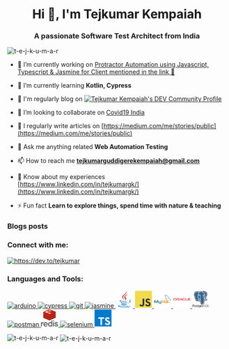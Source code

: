 <h1 align="center">Hi 👋, I'm Tejkumar Kempaiah</h1>
<h3 align="center">A passionate Software Test Architect from India</h3>

<p align="left"> <img src="https://komarev.com/ghpvc/?username=t-e-j-k-u-m-a-r&label=Profile%20views&color=0e75b6&style=flat" alt="t-e-j-k-u-m-a-r" /> </p>

- 🔭 I’m currently working on [Protractor Automation using Javascript, Typescript & Jasmine for Client mentioned in the link 🚀 ](https://www.greenwayhealth.com/prime-suite)

- 🌱 I’m currently learning **Kotlin, Cypress**

- 🔬 I'm regularly blog on [![Tejkumar Kempaiah's DEV Community Profile](https://d2fltix0v2e0sb.cloudfront.net/dev-badge.svg)](https://dev.to/tejkumar)

- 👯 I’m looking to collaborate on [Covid19 India](https://github.com/covid19india/api)

- 📝 I regularly write articles on [https://medium.com/me/stories/public](https://medium.com/me/stories/public)

- 💬 Ask me anything related **Web Automation Testing**

- 📫 How to reach me **tejkumarguddigerekempaiah@gmail.com**

- 📄 Know about my experiences [https://www.linkedin.com/in/tejkumargk/](https://www.linkedin.com/in/tejkumargk/)

- ⚡ Fun fact **Learn to explore things, spend time with nature & teaching**

### Blogs posts
<!-- BLOG-POST-LIST:START -->
<!-- BLOG-POST-LIST:END -->

<h3 align="left">Connect with me:</h3>
<p align="left">
<a href="https://dev.to/https://dev.to/tejkumar" target="blank"><img align="center" src="https://cdn.jsdelivr.net/npm/simple-icons@3.0.1/icons/dev-dot-to.svg" alt="https://dev.to/tejkumar" height="30" width="40" /></a>
</p>

<h3 align="left">Languages and Tools:</h3>
<p align="left"> <a href="https://www.arduino.cc/" target="_blank"> <img src="https://cdn.worldvectorlogo.com/logos/arduino-1.svg" alt="arduino" width="40" height="40"/> </a> <a href="https://www.cypress.io" target="_blank"> <img src="https://raw.githubusercontent.com/simple-icons/simple-icons/6e46ec1fc23b60c8fd0d2f2ff46db82e16dbd75f/icons/cypress.svg" alt="cypress" width="40" height="40"/> </a> <a href="https://git-scm.com/" target="_blank"> <img src="https://www.vectorlogo.zone/logos/git-scm/git-scm-icon.svg" alt="git" width="40" height="40"/> </a> <a href="https://jasmine.github.io/" target="_blank"> <img src="https://www.vectorlogo.zone/logos/jasmine/jasmine-icon.svg" alt="jasmine" width="40" height="40"/> </a> <a href="https://www.java.com" target="_blank"> <img src="https://raw.githubusercontent.com/devicons/devicon/master/icons/java/java-original.svg" alt="java" width="40" height="40"/> </a> <a href="https://developer.mozilla.org/en-US/docs/Web/JavaScript" target="_blank"> <img src="https://raw.githubusercontent.com/devicons/devicon/master/icons/javascript/javascript-original.svg" alt="javascript" width="40" height="40"/> </a> <a href="https://www.mysql.com/" target="_blank"> <img src="https://raw.githubusercontent.com/devicons/devicon/master/icons/mysql/mysql-original-wordmark.svg" alt="mysql" width="40" height="40"/> </a> <a href="https://www.oracle.com/" target="_blank"> <img src="https://raw.githubusercontent.com/devicons/devicon/master/icons/oracle/oracle-original.svg" alt="oracle" width="40" height="40"/> </a> <a href="https://www.postgresql.org" target="_blank"> <img src="https://raw.githubusercontent.com/devicons/devicon/master/icons/postgresql/postgresql-original-wordmark.svg" alt="postgresql" width="40" height="40"/> </a> <a href="https://postman.com" target="_blank"> <img src="https://www.vectorlogo.zone/logos/getpostman/getpostman-icon.svg" alt="postman" width="40" height="40"/> </a> <a href="https://redis.io" target="_blank"> <img src="https://raw.githubusercontent.com/devicons/devicon/master/icons/redis/redis-original-wordmark.svg" alt="redis" width="40" height="40"/> </a> <a href="https://www.selenium.dev" target="_blank"> <img src="https://raw.githubusercontent.com/detain/svg-logos/780f25886640cef088af994181646db2f6b1a3f8/svg/selenium-logo.svg" alt="selenium" width="40" height="40"/> </a> <a href="https://www.typescriptlang.org/" target="_blank"> <img src="https://raw.githubusercontent.com/devicons/devicon/master/icons/typescript/typescript-original.svg" alt="typescript" width="40" height="40"/> </a> </p>

<p><img align="left" src="https://github-readme-stats.vercel.app/api/top-langs?username=t-e-j-k-u-m-a-r&show_icons=true&locale=en&layout=compact" alt="t-e-j-k-u-m-a-r" /></p>

<p>&nbsp;<img align="center" src="https://github-readme-stats.vercel.app/api?username=t-e-j-k-u-m-a-r&show_icons=true&locale=en" alt="t-e-j-k-u-m-a-r" /></p>
